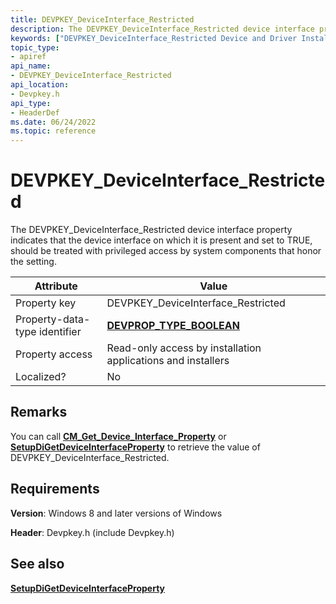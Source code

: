 ```yaml
---
title: DEVPKEY_DeviceInterface_Restricted
description: The DEVPKEY_DeviceInterface_Restricted device interface property indicates that the device interface on which it is present and set to TRUE, should be treated with privileged access by system components that honor the setting.
keywords: ["DEVPKEY_DeviceInterface_Restricted Device and Driver Installation"]
topic_type:
- apiref
api_name:
- DEVPKEY_DeviceInterface_Restricted
api_location:
- Devpkey.h
api_type:
- HeaderDef
ms.date: 06/24/2022
ms.topic: reference
---
```


# DEVPKEY_DeviceInterface_Restricted

The DEVPKEY_DeviceInterface_Restricted device interface property indicates that the device interface on which it is present and set to TRUE, should be treated with privileged access by system components that honor the setting.

| Attribute | Value |
|--|--|
| Property key | DEVPKEY_DeviceInterface_Restricted |
| Property-data-type identifier | [**DEVPROP_TYPE_BOOLEAN**](devprop-type-boolean.md) |
| Property access | Read-only access by installation applications and installers |
| Localized? | No |

## Remarks

You can call [**CM_Get_Device_Interface_Property**](/windows/win32/api/cfgmgr32/nf-cfgmgr32-cm_get_device_interface_propertyw) or [**SetupDiGetDeviceInterfaceProperty**](/windows/win32/api/setupapi/nf-setupapi-setupdigetdeviceinterfacepropertyw) to retrieve the value of DEVPKEY_DeviceInterface_Restricted.

## Requirements

**Version**: Windows 8 and later versions of Windows

**Header**: Devpkey.h (include Devpkey.h)

## See also

[**SetupDiGetDeviceInterfaceProperty**](/windows/win32/api/setupapi/nf-setupapi-setupdigetdeviceinterfacepropertyw)

